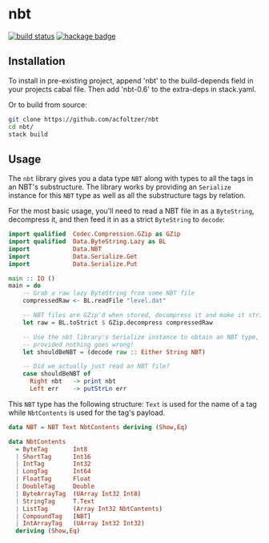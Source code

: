 # nbt

[![build status][build]][travis]
[![hackage badge][badge]][hackage]

## Installation

To install in pre-existing project, append 'nbt' to the build-depends field in your projects cabal file. Then add 'nbt-0.6' to the extra-deps in stack.yaml.

Or to build from source:
```bash
git clone https://github.com/acfoltzer/nbt
cd nbt/
stack build
```

## Usage

The `nbt` library gives you a data type `NBT` along with types to all the tags in an NBT's substructure. The library works by providing an `Serialize` instance for this `NBT` type as well as all the substructure tags by relation.

For the most basic usage, you'll need to read a NBT file in as a `ByteString`, decompress it, and then feed it in as a strict `ByteString` to `decode`:

```haskell
import qualified  Codec.Compression.GZip as GZip
import qualified  Data.ByteString.Lazy as BL
import            Data.NBT
import            Data.Serialize.Get
import            Data.Serialize.Put

main :: IO ()
main = do
    -- Grab a raw lazy ByteString from some NBT file
    compressedRaw <- BL.readFile "level.dat"

    -- NBT files are GZip'd when stored, decompress it and make it strict
    let raw = BL.toStrict $ GZip.decompress compressedRaw

    -- Use the nbt library's Serialize instance to obtain an NBT type,
    -- provided nothing goes wrong!
    let shouldBeNBT = (decode raw :: Either String NBT)

    -- Did we actually just read an NBT file?
    case shouldBeNBT of
      Right nbt   -> print nbt
      Left err    -> putStrLn err
```

This `NBT` type has the following structure: `Text` is used for the name of a
tag while `NbtContents` is used for the tag's payload.

```haskell
data NBT = NBT Text NbtContents deriving (Show,Eq)

data NbtContents
  = ByteTag       Int8
  | ShortTag      Int16
  | IntTag        Int32
  | LongTag       Int64
  | FloatTag      Float
  | DoubleTag     Double
  | ByteArrayTag  (UArray Int32 Int8)
  | StringTag     T.Text
  | ListTag       (Array Int32 NbtContents)
  | CompoundTag   [NBT]
  | IntArrayTag   (UArray Int32 Int32)
  deriving (Show,Eq)
```

[build]: https://travis-ci.org/acfoltzer/nbt.png?branch=master
[travis]: https://travis-ci.org/acfoltzer/nbt
[badge]: https://img.shields.io/hackage/v/nbt.svg
[hackage]: http://hackage.haskell.org/package/nbt


